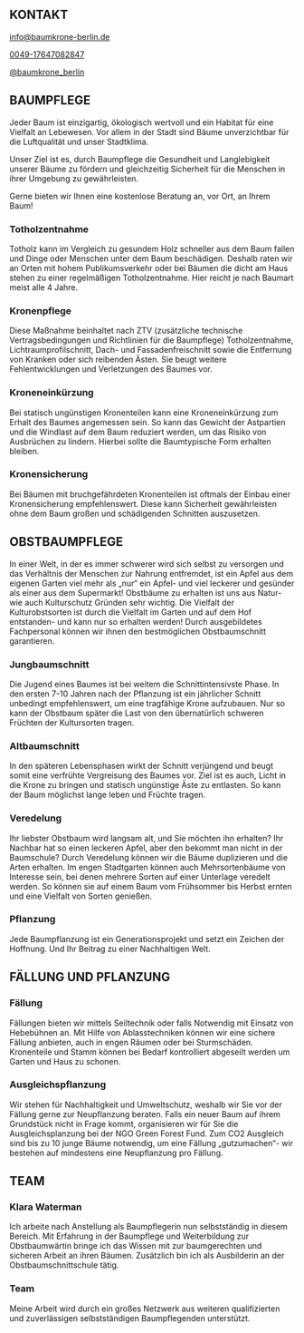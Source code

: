 ## KONTAKT

[info@baumkrone-berlin.de](mailto:info@baumkrone-berlin.de)     

[0049-17647082847](tel:0049-17647082847)  

[@baumkrone_berlin](https://www.instagram.com/baumkrone_berlin/)

## BAUMPFLEGE ##

Jeder Baum ist einzigartig, ökologisch wertvoll und ein Habitat für eine Vielfalt an Lebewesen. Vor allem in der Stadt sind Bäume unverzichtbar für die Luftqualität und unser Stadtklima.

Unser Ziel ist es, durch Baumpflege die Gesundheit und Langlebigkeit unserer Bäume zu fördern und gleichzeitig Sicherheit für die Menschen in ihrer Umgebung zu gewährleisten.

Gerne bieten wir Ihnen eine kostenlose Beratung an, vor Ort, an Ihrem Baum!

### Totholzentnahme

Totholz kann im Vergleich zu gesundem Holz schneller aus dem Baum fallen und Dinge oder Menschen unter dem Baum beschädigen. Deshalb raten wir an Orten mit hohem Publikumsverkehr oder bei Bäumen die dicht am Haus stehen zu einer regelmäßigen Totholzentnahme. Hier reicht je nach Baumart meist alle 4 Jahre.

### Kronenpflege

Diese Maßnahme beinhaltet nach ZTV (zusätzliche technische Vertragsbedingungen und Richtlinien für die Baumpflege) Totholzentnahme, Lichtraumprofilschnitt, Dach- und Fassadenfreischnitt sowie die Entfernung von Kranken oder sich reibenden Ästen. Sie beugt weitere Fehlentwicklungen und Verletzungen des Baumes vor.

### Kroneneinkürzung

Bei statisch ungünstigen Kronenteilen kann eine Kroneneinkürzung zum Erhalt des Baumes angemessen sein. So kann das Gewicht der Astpartien und die Windlast auf dem Baum reduziert werden, um das Risiko von Ausbrüchen zu lindern. Hierbei sollte die Baumtypische Form erhalten bleiben. 

### Kronensicherung

Bei Bäumen mit bruchgefährdeten Kronenteilen ist oftmals der Einbau einer Kronensicherung empfehlenswert. Diese kann Sicherheit gewährleisten ohne dem Baum großen und schädigenden Schnitten auszusetzen. 

## OBSTBAUMPFLEGE

In einer Welt, in der es immer schwerer wird sich selbst zu versorgen und das Verhältnis der Menschen zur Nahrung entfremdet, ist ein Apfel aus dem eigenen Garten viel mehr als „nur“ ein Apfel- und viel leckerer und gesünder als einer aus dem Supermarkt! Obstbäume zu erhalten ist uns aus Natur- wie auch Kulturschutz Gründen sehr wichtig. Die Vielfalt der Kulturobstsorten ist durch die Vielfalt im Garten und auf dem Hof entstanden- und kann nur so erhalten werden! Durch ausgebildetes Fachpersonal können wir ihnen den bestmöglichen Obstbaumschnitt garantieren.

### Jungbaumschnitt

Die Jugend eines Baumes ist bei weitem die Schnittintensivste Phase. In den ersten 7-10 Jahren nach der Pflanzung ist ein jährlicher Schnitt unbedingt empfehlenswert, um eine tragfähige Krone aufzubauen. Nur so kann der Obstbaum später die Last von den übernatürlich schweren Früchten der Kultursorten tragen.

### Altbaumschnitt

In den späteren Lebensphasen wirkt der Schnitt verjüngend und beugt somit eine verfrühte Vergreisung des Baumes vor. Ziel ist es auch, Licht in die Krone zu bringen und statisch ungünstige Äste zu entlasten. So kann der Baum möglichst lange leben und Früchte tragen.

### Veredelung

Ihr liebster Obstbaum wird langsam alt, und Sie möchten ihn erhalten? Ihr Nachbar hat so einen leckeren Apfel, aber den bekommt man nicht in der Baumschule? Durch Veredelung können wir die Bäume duplizieren und die Arten erhalten. Im engen Stadtgarten können auch Mehrsortenbäume von Interesse sein, bei denen mehrere Sorten auf einer Unterlage veredelt werden. So können sie auf einem Baum vom Frühsommer bis Herbst ernten und eine Vielfalt von Sorten genießen.

### Pflanzung
Jede Baumpflanzung ist ein Generationsprojekt und setzt ein Zeichen der Hoffnung. Und Ihr Beitrag zu einer Nachhaltigen Welt.

## FÄLLUNG UND PFLANZUNG

### Fällung

Fällungen bieten wir mittels Seiltechnik oder falls Notwendig mit Einsatz von Hebebühnen an. Mit Hilfe von Ablasstechniken können wir eine sichere Fällung anbieten, auch in engen Räumen oder bei Sturmschäden. Kronenteile und Stamm können bei Bedarf kontrolliert abgeseilt werden um Garten und Haus zu schonen.

### Ausgleichspflanzung

Wir stehen für Nachhaltigkeit und Umweltschutz, weshalb wir Sie vor der Fällung gerne zur Neupflanzung beraten. Falls ein neuer Baum auf ihrem Grundstück nicht in Frage kommt, organisieren wir für Sie die Ausgleichsplanzung bei der NGO Green Forest Fund. Zum CO2 Ausgleich sind bis zu 10 junge Bäume notwendig, um eine Fällung „gutzumachen“- wir bestehen auf mindestens eine Neupflanzung pro Fällung.

## TEAM

### Klara Waterman

Ich arbeite nach Anstellung als Baumpflegerin nun selbstständig in diesem Bereich. Mit Erfahrung in der Baumpflege und Weiterbildung zur Obstbaumwärtin bringe ich das Wissen mit zur baumgerechten und sicheren Arbeit an ihren Bäumen. Zusätzlich bin ich als Ausbilderin an der Obstbaumschnittschule tätig. 

### Team

Meine Arbeit wird durch ein großes Netzwerk aus weiteren qualifizierten und zuverlässigen selbstständigen Baumpflegenden unterstützt.